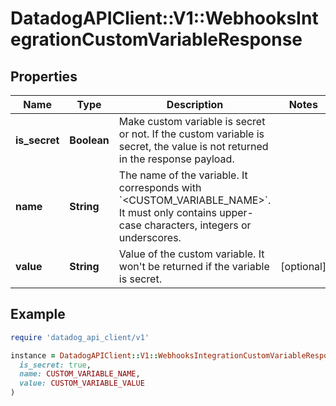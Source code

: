 # DatadogAPIClient::V1::WebhooksIntegrationCustomVariableResponse

## Properties

| Name          | Type        | Description                                                                                                                                                   | Notes      |
| ------------- | ----------- | ------------------------------------------------------------------------------------------------------------------------------------------------------------- | ---------- |
| **is_secret** | **Boolean** | Make custom variable is secret or not. If the custom variable is secret, the value is not returned in the response payload.                                   |            |
| **name**      | **String**  | The name of the variable. It corresponds with &#x60;&lt;CUSTOM_VARIABLE_NAME&gt;&#x60;. It must only contains upper-case characters, integers or underscores. |            |
| **value**     | **String**  | Value of the custom variable. It won&#39;t be returned if the variable is secret.                                                                             | [optional] |

## Example

```ruby
require 'datadog_api_client/v1'

instance = DatadogAPIClient::V1::WebhooksIntegrationCustomVariableResponse.new(
  is_secret: true,
  name: CUSTOM_VARIABLE_NAME,
  value: CUSTOM_VARIABLE_VALUE
)
```
